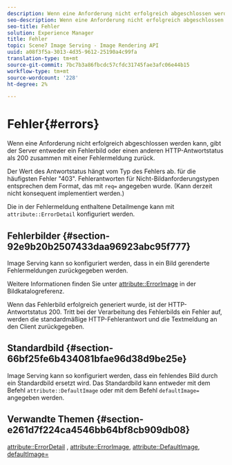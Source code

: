 ```yaml
---
description: Wenn eine Anforderung nicht erfolgreich abgeschlossen werden kann, gibt der Server entweder ein Fehlerbild oder einen anderen HTTP-Antwortstatus als 200 zusammen mit einer Fehlermeldung zurück.
seo-description: Wenn eine Anforderung nicht erfolgreich abgeschlossen werden kann, gibt der Server entweder ein Fehlerbild oder einen anderen HTTP-Antwortstatus als 200 zusammen mit einer Fehlermeldung zurück.
seo-title: Fehler
solution: Experience Manager
title: Fehler
topic: Scene7 Image Serving - Image Rendering API
uuid: a08f3f5a-3013-4d35-9612-25190a4c99fa
translation-type: tm+mt
source-git-commit: 7bc7b3a86fbcdc57cfdc31745fae3afc06e44b15
workflow-type: tm+mt
source-wordcount: '228'
ht-degree: 2%

---
```



# Fehler{#errors}

Wenn eine Anforderung nicht erfolgreich abgeschlossen werden kann, gibt der Server entweder ein Fehlerbild oder einen anderen HTTP-Antwortstatus als 200 zusammen mit einer Fehlermeldung zurück.

Der Wert des Antwortstatus hängt vom Typ des Fehlers ab. für die häufigsten Fehler &quot;403&quot;. Fehlerantworten für Nicht-Bildanforderungstypen entsprechen dem Format, das mit `req=` angegeben wurde. (Kann derzeit nicht konsequent implementiert werden.)

Die in der Fehlermeldung enthaltene Detailmenge kann mit `attribute::ErrorDetail` konfiguriert werden.

## Fehlerbilder {#section-92e9b20b2507433daa96923abc95f777}

Image Serving kann so konfiguriert werden, dass in ein Bild gerenderte Fehlermeldungen zurückgegeben werden.

Weitere Informationen finden Sie unter [attribute::ErrorImage](../../../../../is-api/image-catalog/image-serving-api-ref/c-image-catalog-reference/c-attributes-reference/r-errorimage.md#reference-c494d5d8b2584fe3800f35baabd0292c) in der Bildkatalogreferenz.

Wenn das Fehlerbild erfolgreich generiert wurde, ist der HTTP-Antwortstatus 200. Tritt bei der Verarbeitung des Fehlerbilds ein Fehler auf, werden die standardmäßige HTTP-Fehlerantwort und die Textmeldung an den Client zurückgegeben.

## Standardbild {#section-66bf25fe6b434081bfae96d38d9be25e}

Image Serving kann so konfiguriert werden, dass ein fehlendes Bild durch ein Standardbild ersetzt wird. Das Standardbild kann entweder mit dem Befehl `attribute::DefaultImage` oder mit dem Befehl `defaultImage=` angegeben werden.

## Verwandte Themen {#section-e261d7f224ca4546bb64bf8cb909db08}

[attribute::ErrorDetail](../../../../../is-api/image-catalog/image-serving-api-ref/c-image-catalog-reference/c-attributes-reference/r-errordetail.md#reference-4987c8cddcba4c88960170e49cafc561) ,  [attribute::ErrorImage](../../../../../is-api/image-catalog/image-serving-api-ref/c-image-catalog-reference/c-attributes-reference/r-errorimage.md#reference-c494d5d8b2584fe3800f35baabd0292c),  [attribute::DefaultImage](../../../../../is-api/image-catalog/image-serving-api-ref/c-image-catalog-reference/c-attributes-reference/r-is-cat-defaultimage.md#reference-8e9900e129f54ed68462a3c2fc3bc433),  [defaultImage=](../../../../../is-api/http-ref/image-serving-api-ref/c-http-protocol-reference/c-command-reference/r-is-http-defaultimage.md#reference-209aa6ce830f490483412eb26af67fd2)
